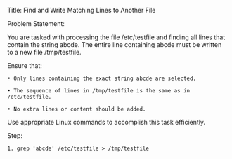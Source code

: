 Title:  Find and Write Matching Lines to Another File


Problem Statement:

You are tasked with processing the file /etc/testfile and finding all lines that contain the string abcde.
The entire line containing abcde must be written to a new file /tmp/testfile.

Ensure that:

	• Only lines containing the exact string abcde are selected.
	
	• The sequence of lines in /tmp/testfile is the same as in /etc/testfile.
	
	• No extra lines or content should be added.

Use appropriate Linux commands to accomplish this task efficiently.

Step:

	1. grep 'abcde' /etc/testfile > /tmp/testfile